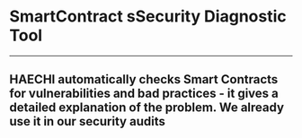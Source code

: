 # SmartContract sSecurity Diagnostic Tool
---
## HAECHI automatically checks Smart Contracts for vulnerabilities and bad practices - it gives a detailed explanation of the problem. We already use it in our security audits
